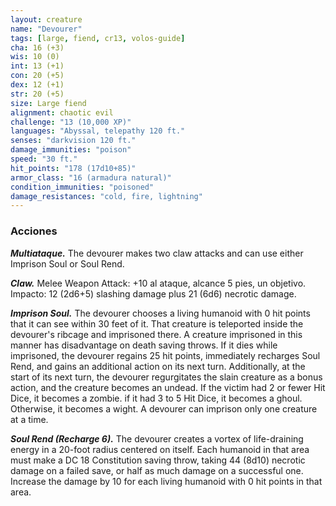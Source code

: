 ```yaml
---
layout: creature
name: "Devourer"
tags: [large, fiend, cr13, volos-guide]
cha: 16 (+3)
wis: 10 (0)
int: 13 (+1)
con: 20 (+5)
dex: 12 (+1)
str: 20 (+5)
size: Large fiend
alignment: chaotic evil
challenge: "13 (10,000 XP)"
languages: "Abyssal, telepathy 120 ft."
senses: "darkvision 120 ft."
damage_immunities: "poison"
speed: "30 ft."
hit_points: "178 (17d10+85)"
armor_class: "16 (armadura natural)"
condition_immunities: "poisoned"
damage_resistances: "cold, fire, lightning"
---
```


### Acciones

***Multiataque.*** The devourer makes two claw attacks and can use either Imprison Soul or Soul Rend.

***Claw.*** Melee Weapon Attack: +10 al ataque, alcance 5 pies, un objetivo. Impacto: 12 (2d6+5) slashing damage plus 21 (6d6) necrotic damage.

***Imprison Soul.*** The devourer chooses a living humanoid with 0 hit points that it can see within 30 feet of it. That creature is teleported inside the devourer's ribcage and imprisoned there. A creature imprisoned in this manner has disadvantage on death saving throws. If it dies while imprisoned, the devourer regains 25 hit points, immediately recharges Soul Rend, and gains an additional action on its next turn. Additionally, at the start of its next turn, the devourer regurgitates the slain creature as a bonus action, and the creature becomes an undead. If the victim had 2 or fewer Hit Dice, it becomes a zombie. if it had 3 to 5 Hit Dice, it becomes a ghoul. Otherwise, it becomes a wight. A devourer can imprison only one creature at a time.

***Soul Rend (Recharge 6).*** The devourer creates a vortex of life-draining energy in a 20-foot radius centered on itself. Each humanoid in that area must make a DC 18 Constitution saving throw, taking 44 (8d10) necrotic damage on a failed save, or half as much damage on a successful one. Increase the damage by 10 for each living humanoid with 0 hit points in that area.